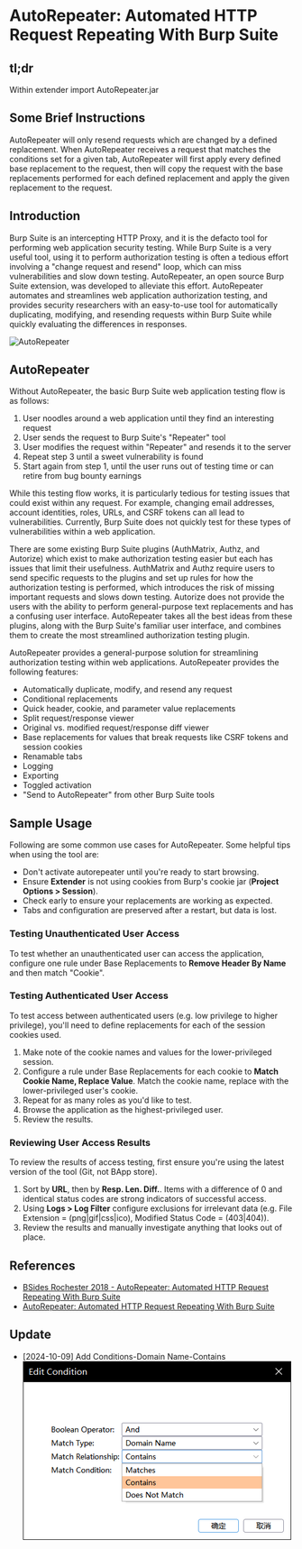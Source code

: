 # AutoRepeater: Automated HTTP Request Repeating With Burp Suite

## tl;dr
Within extender import AutoRepeater.jar

## Some Brief Instructions
AutoRepeater will only resend requests which are changed by a defined replacement. When AutoRepeater receives a request that matches the conditions set for a given tab, AutoRepeater will first apply every defined base replacement to the request, then will copy the request with the base replacements performed for each defined replacement and apply the given replacement to the request. 

## Introduction
Burp Suite is an intercepting HTTP Proxy, and it is the defacto tool for performing web application security testing. While Burp Suite is a very useful tool, using it to perform authorization testing is often a tedious effort involving a "change request and resend" loop, which can miss vulnerabilities and slow down testing. AutoRepeater, an open source Burp Suite extension, was developed to alleviate this effort. AutoRepeater automates and streamlines web application authorization testing, and provides security researchers with an easy-to-use tool for automatically duplicating, modifying, and resending requests within Burp Suite while quickly evaluating the differences in responses.

![AutoRepeater](./ar.png)

## AutoRepeater
Without AutoRepeater, the basic Burp Suite web application testing flow is as follows:

1. User noodles around a web application until they find an interesting request 
2. User sends the request to Burp Suite's "Repeater" tool
3. User modifies the request within "Repeater" and resends it to the server
4. Repeat step 3 until a sweet vulnerability is found
5. Start again from step 1, until the user runs out of testing time or can retire from bug bounty earnings

While this testing flow works, it is particularly tedious for testing issues that could exist within any request. For example, changing email addresses, account identities, roles, URLs, and CSRF tokens can all lead to vulnerabilities. Currently, Burp Suite does not quickly test for these types of vulnerabilities within a web application.

There are some existing Burp Suite plugins (AuthMatrix, Authz, and Autorize) which exist to make authorization testing easier but each has issues that limit their usefulness. AuthMatrix and Authz require users to send specific requests to the plugins and set up rules for how the authorization testing is performed, which introduces the risk of missing important requests and slows down testing. Autorize does not provide the users with the ability to perform general-purpose text replacements and has a confusing user interface. AutoRepeater takes all the best ideas from these plugins, along with the Burp Suite's familiar user interface, and combines them to create the most streamlined authorization testing plugin.

AutoRepeater provides a general-purpose solution for streamlining authorization testing within web applications. AutoRepeater provides the following features:

+ Automatically duplicate, modify, and resend any request
+ Conditional replacements
+ Quick header, cookie, and parameter value replacements
+ Split request/response viewer
+ Original vs. modified request/response diff viewer
+ Base replacements for values that break requests like CSRF tokens and session cookies
+ Renamable tabs
+ Logging
+ Exporting
+ Toggled activation
+ "Send to AutoRepeater" from other Burp Suite tools

## Sample Usage
Following are some common use cases for AutoRepeater. Some helpful tips when using the tool are:

+ Don't activate autorepeater until you're ready to start browsing.
+ Ensure **Extender** is not using cookies from Burp's cookie jar (**Project Options > Session**).
+ Check early to ensure your replacements are working as expected.
+ Tabs and configuration are preserved after a restart, but data is lost.

### Testing Unauthenticated User Access
To test whether an unauthenticated user can access the application, configure one rule under Base Replacements to **Remove Header By Name** and then match "Cookie".

### Testing Authenticated User Access
To test access between authenticated users (e.g. low privilege to higher privilege), you'll need to define replacements for each of the session cookies used.

1. Make note of the cookie names and values for the lower-privileged session.
2. Configure a rule under Base Replacements for each cookie to **Match Cookie Name, Replace Value**. Match the cookie name, replace with the lower-privileged user's cookie.
3. Repeat for as many roles as you'd like to test.
4. Browse the application as the highest-privileged user.
5. Review the results.

### Reviewing User Access Results
To review the results of access testing, first ensure you're using the latest version of the tool (Git, not BApp store).

1. Sort by **URL**, then by **Resp. Len. Diff.**. Items with a difference of 0 and identical status codes are strong indicators of successful access.
2. Using **Logs > Log Filter** configure exclusions for irrelevant data (e.g. File Extension = (png|gif|css|ico), Modified Status Code = (403|404)).
3. Review the results and manually investigate anything that looks out of place.

## References

+ [BSides Rochester 2018 - AutoRepeater: Automated HTTP Request Repeating With Burp Suite](https://www.youtube.com/watch?v=IYFLp_4ccrw)
+ [AutoRepeater: Automated HTTP Request Repeating With Burp Suite](https://www.nccgroup.trust/us/about-us/newsroom-and-events/blog/2018/january/autorepeater-automated-http-request-repeating-with-burp-suite/)


## Update
+ [2024-10-09] Add Conditions-Domain Name-Contains
![img.png](img.png)